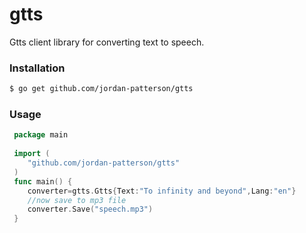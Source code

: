 # gtts
Gtts client library for converting text to speech. 

### Installation
``` bash
$ go get github.com/jordan-patterson/gtts
```

### Usage
``` go
 package main
 
 import (
    "github.com/jordan-patterson/gtts"
 )
 func main() {
    converter=gtts.Gtts{Text:"To infinity and beyond",Lang:"en"}
    //now save to mp3 file
    converter.Save("speech.mp3")
 }
```
